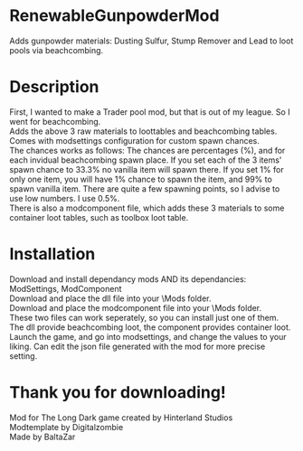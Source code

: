 # RenewableGunpowderMod
Adds gunpowder materials: Dusting Sulfur, Stump Remover and Lead to loot pools via beachcombing.  
# Description
First, I wanted to make a Trader pool mod, but that is out of my league. So I went for beachcombing.  
Adds the above 3 raw materials to loottables and beachcombing tables.  
Comes with modsettings configuration for custom spawn chances.  
The chances works as follows: The chances are percentages (%), and for each invidual beachcombing spawn place. If you set each of the 3 items' spawn chance to 33.3% no vanilla item will spawn there. If you set 1% for only one item, you will have 1% chance to spawn the item, and 99% to spawn vanilla item. There are quite a few spawning points, so I advise to use low numbers. I use 0.5%.  
There is also a modcomponent file, which adds these 3 materials to some container loot tables, such as toolbox loot table.
# Installation
Download and install dependancy mods AND its dependancies: ModSettings, ModComponent  
Download and place the dll file into your \Mods folder.  
Download and place the modcomponent file into your \Mods folder.  
These two files can work seperately, so you can install just one of them. The dll provide beachcombing loot, the component provides container loot.  
Launch the game, and go into modsettings, and change the values to your liking. Can edit the json file generated with the mod for more precise setting.  
# Thank you for downloading!
Mod for The Long Dark game created by Hinterland Studios  
Modtemplate by Digitalzombie  
Made by BaltaZar  
